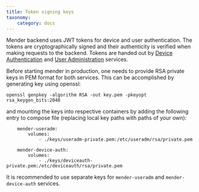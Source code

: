 ```yaml
---
title: Token signing keys
taxonomy:
    category: docs
---
```


Mender backend uses JWT tokens for device and user authentication. The tokens
are cryptographically signed and their authenticity is verified when making
requests to the backend. Tokens are handed out
by [Device Authentication](https://github.com/mendersoftware/deviceauth)
and [User Administration](https://github.com/mendersoftware/useradm) services.

Before starting mender in production, one needs to provide RSA private keys in
PEM format for both services. This can be accomplished by generating key using
openssl:

```
openssl genpkey -algorithm RSA -out key.pem -pkeyopt rsa_keygen_bits:2048
```

and mounting the keys into respective containers by adding the following entry
to compose file (replacing local key paths with paths of your own):

```
    mender-useradm:
        volumes:
            - ./keys/useradm-private.pem:/etc/useradm/rsa/private.pem

    mender-device-auth:
        volumes:
            - ./keys/deviceauth-private.pem:/etc/deviceauth/rsa/private.pem
```

It is recommended to use separate keys for `mender-useradm` and
`mender-device-auth` services.
